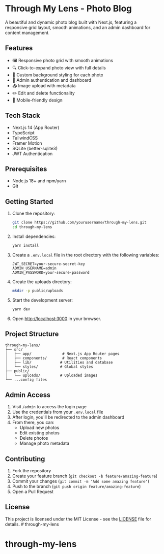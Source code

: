 # Through My Lens - Photo Blog

A beautiful and dynamic photo blog built with Next.js, featuring a responsive grid layout, smooth animations, and an admin dashboard for content management.

## Features

- 🖼️ Responsive photo grid with smooth animations
- 🔍 Click-to-expand photo view with full details
- 🎨 Custom background styling for each photo
- 🔐 Admin authentication and dashboard
- 📤 Image upload with metadata
- ✏️ Edit and delete functionality
- 📱 Mobile-friendly design

## Tech Stack

- Next.js 14 (App Router)
- TypeScript
- TailwindCSS
- Framer Motion
- SQLite (better-sqlite3)
- JWT Authentication

## Prerequisites

- Node.js 18+ and npm/yarn
- Git

## Getting Started

1. Clone the repository:
   ```bash
   git clone https://github.com/yourusername/through-my-lens.git
   cd through-my-lens
   ```

2. Install dependencies:
   ```bash
   yarn install
   ```

3. Create a `.env.local` file in the root directory with the following variables:
   ```
   JWT_SECRET=your-secure-secret-key
   ADMIN_USERNAME=admin
   ADMIN_PASSWORD=your-secure-password
   ```

4. Create the uploads directory:
   ```bash
   mkdir -p public/uploads
   ```

5. Start the development server:
   ```bash
   yarn dev
   ```

6. Open [http://localhost:3000](http://localhost:3000) in your browser.

## Project Structure

```
through-my-lens/
├── src/
│   ├── app/              # Next.js App Router pages
│   ├── components/       # React components
│   ├── lib/             # Utilities and database
│   └── styles/          # Global styles
├── public/
│   └── uploads/         # Uploaded images
└── ...config files
```

## Admin Access

1. Visit `/admin` to access the login page
2. Use the credentials from your `.env.local` file
3. After login, you'll be redirected to the admin dashboard
4. From there, you can:
   - Upload new photos
   - Edit existing photos
   - Delete photos
   - Manage photo metadata

## Contributing

1. Fork the repository
2. Create your feature branch (`git checkout -b feature/amazing-feature`)
3. Commit your changes (`git commit -m 'Add some amazing feature'`)
4. Push to the branch (`git push origin feature/amazing-feature`)
5. Open a Pull Request

## License

This project is licensed under the MIT License - see the [LICENSE](LICENSE) file for details. # through-my-lens
# through-my-lens
